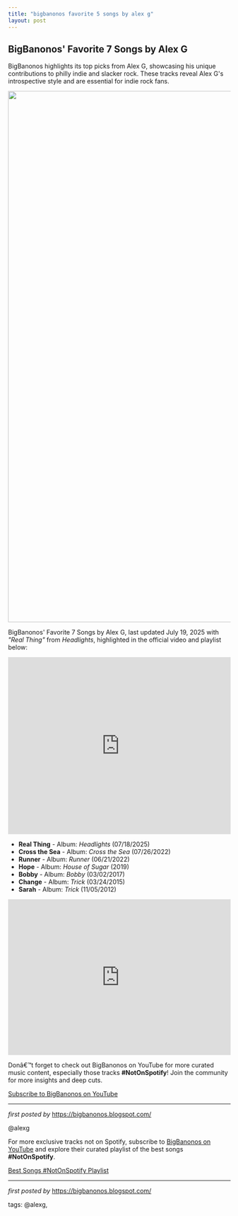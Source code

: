 ```yaml
---
title: "bigbanonos favorite 5 songs by alex g"
layout: post
---
```

<h2>BigBanonos' Favorite 7 Songs by Alex G</h2> <p>BigBanonos highlights its top picks from Alex G, showcasing his unique contributions to philly indie and slacker rock. These tracks reveal Alex G's introspective style and are essential for indie rock fans.</p> <div class="separator" > <a href="https://www.dominomusic.com/res/mNLx/1200_1200/Sandy-Alex-G-btt856-PC-Tonje-Thilesen-300DPI.jpg"> <img border="0" data-original-height="1200" data-original-width="1008" height="1200" src="https://www.dominomusic.com/res/mNLx/1200_1200/Sandy-Alex-G-btt856-PC-Tonje-Thilesen-300DPI.jpg" width="1008" /> </a>
</div> <p>BigBanonos' Favorite 7 Songs by Alex G, last updated July 19, 2025 with <em>"Real Thing"</em> from <em>Headlights</em>, highlighted in the official video and playlist below:</p> <iframe width="100%" height="400" src="https://www.youtube.com/embed/t4igWoabfGU" title="Alex G - Real Thing (Official Video)" frameborder="0" allow="accelerometer; autoplay; clipboard-write; encrypted-media; gyroscope; picture-in-picture; web-share" allowfullscreen></iframe> <ul> <li><strong>Real Thing</strong> - Album: <em>Headlights</em> (07/18/2025)</li> <li><strong>Cross the Sea</strong> - Album: <em>Cross the Sea</em> (07/26/2022)</li> <li><strong>Runner</strong> - Album: <em>Runner</em> (06/21/2022)</li> <li><strong>Hope</strong> - Album: <em>House of Sugar</em> (2019)</li> <li><strong>Bobby</strong> - Album: <em>Bobby</em> (03/02/2017)</li> <li><strong>Change</strong> - Album: <em>Trick</em> (03/24/2015)</li> <li><strong>Sarah</strong> - Album: <em>Trick</em> (11/05/2012)</li>
</ul> <iframe allow="autoplay; clipboard-write; encrypted-media; fullscreen; picture-in-picture" allowfullscreen="" frameborder="0" height="352" loading="lazy" src="https://open.spotify.com/embed/playlist/0rpj9WluyzGWtxHIb9br8H?utm_source=generator" width="100%"></iframe> <p>Donâ€™t forget to check out BigBanonos on YouTube for more curated music content, especially those tracks <strong>#NotOnSpotify</strong>! Join the community for more insights and deep cuts.</p> <p><a href="https://www.youtube.com/@BigBanonos" target="_blank">Subscribe to BigBanonos on YouTube</a></p> <hr /> <p><em>first posted by</em> <a href="https://bigbanonos.blogspot.com/" rel="noopener" target="_new">https://bigbanonos.blogspot.com/</a></p> <p>@alexg</p>


<!--Subscribe and Playlist Links-->
<div>
    <p>For more exclusive tracks not on Spotify, subscribe to <a href="https://www.youtube.com/@BigBanonos" target="_blank">BigBanonos on YouTube</a> and explore their curated playlist of the best songs <strong>#NotOnSpotify</strong>.</p>
    <p><a href="https://www.youtube.com/playlist?list=PLtuNtuTatqI0kFahUCbtbfenC_ET5O_tr" target="_blank">Best Songs #NotOnSpotify Playlist<br /></a></p></div>

<hr />

<p><em>first posted by</em> <a href="https://bigbanonos.blogspot.com/" rel="noopener" target="_new">https://bigbanonos.blogspot.com/</a></p>

<p>tags: @alexg,</p>
